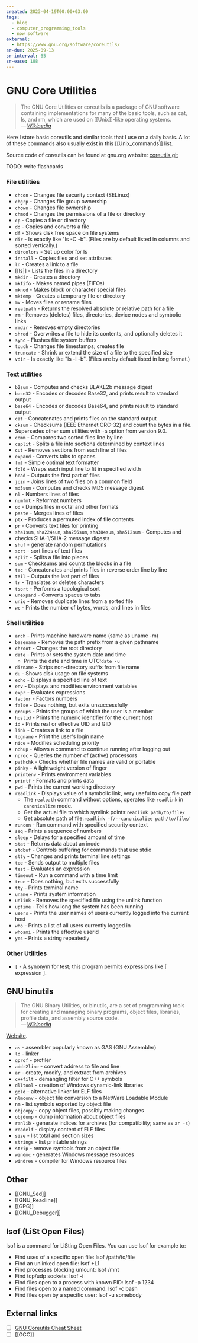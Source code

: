 ```yaml
---
created: 2023-04-19T00:00+03:00
tags:
  - blog
  - computer_programming_tools
  - now_software
external:
  - https://www.gnu.org/software/coreutils/
sr-due: 2025-09-13
sr-interval: 65
sr-ease: 188
---
```


# GNU Core Utilities

> The GNU Core Utilities or coreutils is a package of GNU software containing implementations for many of the basic tools, such as cat, ls, and rm, which are used on [[Unix]]-like operating systems.\
> — <cite>[Wikipedia](https://en.wikipedia.org/wiki/GNU_Core_Utilities)</cite>

Here I store basic coreutils and similar tools that I use on a daily basis. A lot of these commands also usually exist in this [[Unix_commands]] list.

Source code of coreutils can be found at gnu.org website: [coreutils.git](http://git.savannah.gnu.org/gitweb/?p=coreutils.git)

TODO: write flashcards

### File utilities

- `chcon` - Changes file security context (SELinux)
- `chgrp` - Changes file group ownership
- `chown` - Changes file ownership
- `chmod` - Changes the permissions of a file or directory
- `cp` - Copies a file or directory
- `dd` - Copies and converts a file
- `df` - Shows disk free space on file systems
- `dir` - Is exactly like "ls -C -b". (Files are by default listed in columns and sorted vertically.)
- `dircolors` - Set up color for ls
- `install` - Copies files and set attributes
- `ln` - Creates a link to a file
- [[ls]] - Lists the files in a directory
- `mkdir` - Creates a directory
- `mkfifo` - Makes named pipes (FIFOs)
- `mknod` - Makes block or character special files
- `mktemp` - Creates a temporary file or directory
- `mv` - Moves files or rename files
- `realpath` - Returns the resolved absolute or relative path for a file
- `rm` - Removes (deletes) files, directories, device nodes and symbolic links
- `rmdir` - Removes empty directories
- `shred` - Overwrites a file to hide its contents, and optionally deletes it
- `sync` - Flushes file system buffers
- `touch` - Changes file timestamps; creates file
- `truncate` - Shrink or extend the size of a file to the specified size
- `vdir` - Is exactly like "ls -l -b". (Files are by default listed in long format.)

### Text utilities

- `b2sum` - Computes and checks BLAKE2b message digest
- `base32` - Encodes or decodes Base32, and prints result to standard output
- `base64` - Encodes or decodes Base64, and prints result to standard output
- `cat` - Concatenates and prints files on the standard output
- `cksum` - Checksums (IEEE Ethernet CRC-32) and count the bytes in a file.
- Supersedes other sum utilities with `-a` option from version 9.0.
- `comm` - Compares two sorted files line by line
- `csplit` - Splits a file into sections determined by context lines
- `cut` - Removes sections from each line of files
- `expand` - Converts tabs to spaces
- `fmt` - Simple optimal text formatter
- `fold` - Wraps each input line to fit in specified width
- `head` - Outputs the first part of files
- `join` - Joins lines of two files on a common field
- `md5sum` - Computes and checks MD5 message digest
- `nl` - Numbers lines of files
- `numfmt` - Reformat numbers
- `od` - Dumps files in octal and other formats
- `paste` - Merges lines of files
- `ptx` - Produces a permuted index of file contents
- `pr` - Converts text files for printing
- `sha1sum`, `sha224sum`, `sha256sum`, `sha384sum`, `sha512sum` - Computes and
- checks SHA-1/SHA-2 message digests
- `shuf` - generate random permutations
- `sort` - sort lines of text files
- `split` - Splits a file into pieces
- `sum` - Checksums and counts the blocks in a file
- `tac` - Concatenates and prints files in reverse order line by line
- `tail` - Outputs the last part of files
- `tr` - Translates or deletes characters
- `tsort` - Performs a topological sort
- `unexpand` - Converts spaces to tabs
- `uniq` - Removes duplicate lines from a sorted file
- `wc` - Prints the number of bytes, words, and lines in files

### Shell utilities

- `arch` - Prints machine hardware name (same as uname -m)
- `basename` - Removes the path prefix from a given pathname
- `chroot` - Changes the root directory
- `date` - Prints or sets the system date and time
  - Prints the date and time in UTC:<wbr class="f"> `date -u`
- `dirname` - Strips non-directory suffix from file name
- `du` - Shows disk usage on file systems
- `echo` - Displays a specified line of text
- `env` - Displays and modifies environment variables
- `expr` - Evaluates expressions
- `factor` - Factors numbers
- `false` - Does nothing, but exits unsuccessfully
- `groups` - Prints the groups of which the user is a member
- `hostid` - Prints the numeric identifier for the current host
- `id` - Prints real or effective UID and GID
- `link` - Creates a link to a file
- `logname` - Print the user's login name
- `nice` - Modifies scheduling priority
- `nohup` - Allows a command to continue running after logging out
- `nproc` - Queries the number of (active) processors
- `pathchk` - Checks whether file names are valid or portable
- `pinky` - A lightweight version of finger
- `printenv` - Prints environment variables
- `printf` - Formats and prints data
- `pwd` - Prints the current working directory
- `readlink` - Displays value of a symbolic link, very useful to copy file path
  - The `realpath` command without options, operates like `readlink` in `canonicalize` mode.
  - Get the actual file to which symlink points:<wbr class="f"> `readlink path/to/file/`
  - Get absolute path of file:<wbr class="f"> `readlink -f/--canonicalize path/to/file/`
- `runcon` - Run command with specified security context
- `seq` - Prints a sequence of numbers
- `sleep` - Delays for a specified amount of time
- `stat` - Returns data about an inode
- `stdbuf` - Controls buffering for commands that use stdio
- `stty` - Changes and prints terminal line settings
- `tee` - Sends output to multiple files
- `test` - Evaluates an expression
- `timeout` - Run a command with a time limit
- `true` - Does nothing, but exits successfully
- `tty` - Prints terminal name
- `uname` - Prints system information
- `unlink` - Removes the specified file using the unlink function
- `uptime` - Tells how long the system has been running
- `users` - Prints the user names of users currently logged into the current host
- `who` - Prints a list of all users currently logged in
- `whoami` - Prints the effective userid
- `yes` - Prints a string repeatedly

### Other Utilities

- `[` - A synonym for test; this program permits expressions like [ expression ].

## GNU binutils

> The GNU Binary Utilities, or binutils, are a set of programming tools for creating and managing binary programs, object files, libraries, profile data, and assembly source code.\
> — <cite>[Wikipedia](https://en.wikipedia.org/wiki/GNU_Binutils)</cite>

[Website](https://www.gnu.org/software/binutils/).

- `as` - assembler popularly known as GAS (GNU Assembler)
- `ld` - linker
- `gprof` - profiler
- `addr2line` - convert address to file and line
- `ar` - create, modify, and extract from archives
- `c++filt` - demangling filter for C++ symbols
- `dlltool` - creation of Windows dynamic-link libraries
- `gold` - alternative linker for ELF files
- `nlmconv` - object file conversion to a NetWare Loadable Module
- `nm` - list symbols exported by object file
- `objcopy` - copy object files, possibly making changes
- `objdump` - dump information about object files
- `ranlib` - generate indices for archives (for compatibility; same as `ar -s`)
- `readelf` - display content of ELF files
- `size` - list total and section sizes
- `strings` - list printable strings
- `strip` - remove symbols from an object file
- `windmc` - generates Windows message resources
- `windres` - compiler for Windows resource files

## Other

- [[GNU_Sed]]
- [[GNU_Readline]]
- [[GPG]]
- [[GNU_Debugger]]

## lsof (LiSt Open Files)

lsof is a command for LiSting Open Files. You can use lsof for example to:

- Find uses of a specific open file: lsof /path/to/file
- Find an unlinked open file: lsof +L1
- Find processes blocking umount: lsof /mnt
- Find tcp/udp sockets: lsof -i
- Find files open to a process with known PID: lsof -p 1234
- Find files open to a named command: lsof -c bash
- Find files open by a specific user: lsof -u somebody

## External links

- [ ] [GNU Coreutils Cheat Sheet](https://catonmat.net/gnu-coreutils-cheat-sheet)
- [ ] [[GCC]]
